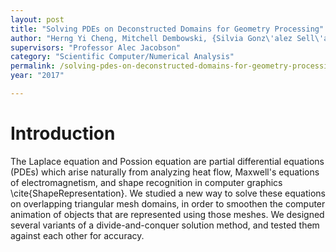 ```yaml
---
layout: post
title: "Solving PDEs on Deconstructed Domains for Geometry Processing"
author: "Herng Yi Cheng, Mitchell Dembowski, {Silvia Gonz\'alez Sell\'an} and Christine Ma"
supervisors: "Professor Alec Jacobson"
category: "Scientific Computer/Numerical Analysis"
permalink: /solving-pdes-on-deconstructed-domains-for-geometry-processing
year: "2017"

---
```


Introduction
===

The Laplace equation and Possion equation are partial differential equations (PDEs) which arise naturally from analyzing heat flow, Maxwell's equations of electromagnetism, and shape recognition in computer graphics \cite{ShapeRepresentation}. We studied a new way to solve these equations on overlapping triangular mesh domains, in order to smoothen the computer animation of objects that are represented using those meshes. We designed several variants of a divide-and-conquer solution method, and tested them against each other for accuracy.
